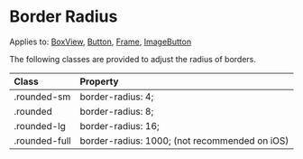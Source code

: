 # Border Radius

Applies to: [BoxView](https://docs.microsoft.com/en-us/dotnet/api/xamarin.forms.boxview?view=xamarin-forms), [Button](https://docs.microsoft.com/en-us/dotnet/api/xamarin.forms.button?view=xamarin-forms), [Frame](https://docs.microsoft.com/en-us/dotnet/api/xamarin.forms.frame?view=xamarin-forms), [ImageButton](https://docs.microsoft.com/en-us/dotnet/api/xamarin.forms.imagebutton?view=xamarin-forms)

The following classes are provided to adjust the radius of borders.

| Class | Property |
| :--- | :--- |
| .rounded-sm | border-radius: 4; |
| .rounded | border-radius: 8; |
| .rounded-lg | border-radius: 16; |
| .rounded-full | border-radius: 1000; \(not recommended on iOS\) |

